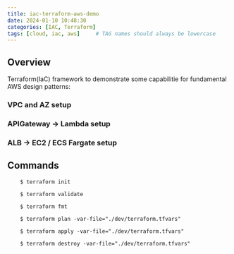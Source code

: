 ```yaml
---
title: iac-terraform-aws-demo
date: 2024-01-10 10:48:30
categories: [IAC, Terraform]
tags: [cloud, iac, aws]     # TAG names should always be lowercase
---
```


## Overview

Terraform(IaC) framework to demonstrate some capabilitie for fundamental AWS design patterns:
### VPC and AZ setup

### APIGateway -> Lambda setup

### ALB -> EC2 / ECS Fargate setup

## Commands
```shell
    $ terraform init

    $ terraform validate

    $ terraform fmt

    $ terraform plan -var-file="./dev/terraform.tfvars"

    $ terraform apply -var-file="./dev/terraform.tfvars"

    $ terraform destroy -var-file="./dev/terraform.tfvars"
```